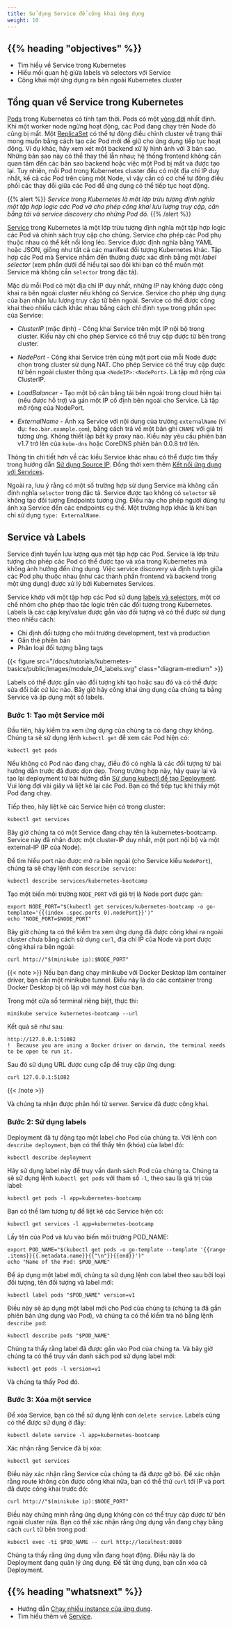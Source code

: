 ```yaml
---
title: Sử dụng Service để công khai ứng dụng
weight: 10
---
```


## {{% heading "objectives" %}}

* Tìm hiểu về Service trong Kubernetes
* Hiểu mối quan hệ giữa labels và selectors với Service
* Công khai một ứng dụng ra bên ngoài Kubernetes cluster

## Tổng quan về Service trong Kubernetes

[Pods](/docs/concepts/workloads/pods/) trong Kubernetes có tính tạm thời. Pods có một
[vòng đời](/docs/concepts/workloads/pods/pod-lifecycle/) nhất định. Khi một worker node ngừng hoạt động,
các Pod đang chạy trên Node đó cũng bị mất. Một [ReplicaSet](/docs/concepts/workloads/controllers/replicaset/)
có thể tự động điều chỉnh cluster về trạng thái mong muốn bằng cách tạo
các Pod mới để giữ cho ứng dụng tiếp tục hoạt động. Ví dụ khác, hãy xem xét một backend xử lý hình ảnh với 3 bản sao. Những bản sao này có thể thay thế lẫn nhau; hệ thống frontend không cần quan tâm đến các bản sao backend hoặc việc một Pod bị mất và được tạo lại. Tuy nhiên, mỗi Pod trong Kubernetes cluster đều có một địa chỉ IP duy nhất, kể cả các Pod trên cùng một Node, vì vậy cần có cơ chế tự động điều phối các thay đổi giữa các Pod để ứng dụng có thể tiếp tục hoạt động.

{{% alert %}}
_Service trong Kubernetes là một lớp trừu tượng định nghĩa một tập hợp logic các Pod và cho phép công khai lưu lượng truy cập, cân bằng tải và service discovery cho những Pod đó._
{{% /alert %}}

[Service](/docs/concepts/services-networking/service/) trong Kubernetes là một lớp trừu tượng định nghĩa một tập hợp logic các Pod và chính sách truy cập cho chúng. Service cho phép các Pod phụ thuộc nhau có thể kết nối lỏng lẻo. Service được định nghĩa bằng YAML hoặc JSON, giống như tất cả các manifest đối tượng Kubernetes khác. Tập hợp các Pod mà Service nhắm đến thường được xác định bằng một _label selector_ (xem phần dưới để hiểu tại sao đôi khi bạn có thể muốn một Service mà không cần `selector` trong đặc tả).

Mặc dù mỗi Pod có một địa chỉ IP duy nhất, những IP này không được công khai ra bên ngoài cluster nếu không có Service. Service cho phép ứng dụng của bạn nhận lưu lượng truy cập từ bên ngoài. Service có thể được công khai theo nhiều cách khác nhau bằng cách chỉ định `type` trong phần `spec` của Service:

* _ClusterIP_ (mặc định) - Công khai Service trên một IP nội bộ trong cluster. Kiểu này chỉ cho phép Service có thể truy cập được từ bên trong cluster.

* _NodePort_ - Công khai Service trên cùng một port của mỗi Node được chọn trong cluster sử dụng NAT. Cho phép Service có thể truy cập được từ bên ngoài cluster thông qua `<NodeIP>:<NodePort>`. Là tập mở rộng của ClusterIP.

* _LoadBalancer_ - Tạo một bộ cân bằng tải bên ngoài trong cloud hiện tại (nếu được hỗ trợ) và gán một IP cố định bên ngoài cho Service. Là tập mở rộng của NodePort.

* _ExternalName_ - Ánh xạ Service với nội dung của trường `externalName` (ví dụ: `foo.bar.example.com`), bằng cách trả về một bản ghi `CNAME` với giá trị tương ứng. Không thiết lập bất kỳ proxy nào. Kiểu này yêu cầu phiên bản v1.7 trở lên của `kube-dns` hoặc CoreDNS phiên bản 0.0.8 trở lên.

Thông tin chi tiết hơn về các kiểu Service khác nhau có thể được tìm thấy trong hướng dẫn [Sử dụng Source IP](/docs/tutorials/services/source-ip/). Đồng thời xem thêm [Kết nối ứng dụng với Services](/docs/tutorials/services/connect-applications-service/).

Ngoài ra, lưu ý rằng có một số trường hợp sử dụng Service mà không cần định nghĩa `selector` trong đặc tả. Service được tạo không có `selector` sẽ không tạo đối tượng Endpoints tương ứng. Điều này cho phép người dùng tự ánh xạ Service đến các endpoints cụ thể. Một trường hợp khác là khi bạn chỉ sử dụng `type: ExternalName`.

## Service và Labels

Service định tuyến lưu lượng qua một tập hợp các Pod. Service là lớp trừu tượng cho phép các Pod có thể được tạo và xóa trong Kubernetes mà không ảnh hưởng đến ứng dụng. Việc service discovery và định tuyến giữa các Pod phụ thuộc nhau (như các thành phần frontend và backend trong một ứng dụng) được xử lý bởi Kubernetes Services.

Service khớp với một tập hợp các Pod sử dụng [labels và selectors](/docs/concepts/overview/working-with-objects/labels), một cơ chế nhóm cho phép thao tác logic trên các đối tượng trong Kubernetes. Labels là các cặp key/value được gắn vào đối tượng và có thể được sử dụng theo nhiều cách:

* Chỉ định đối tượng cho môi trường development, test và production
* Gắn thẻ phiên bản
* Phân loại đối tượng bằng tags

{{< figure src="/docs/tutorials/kubernetes-basics/public/images/module_04_labels.svg" class="diagram-medium" >}}

Labels có thể được gắn vào đối tượng khi tạo hoặc sau đó và có thể được sửa đổi bất cứ lúc nào. Bây giờ hãy công khai ứng dụng của chúng ta bằng Service và áp dụng một số labels.

### Bước 1: Tạo một Service mới

Đầu tiên, hãy kiểm tra xem ứng dụng của chúng ta có đang chạy không. Chúng ta sẽ sử dụng lệnh `kubectl get` để xem các Pod hiện có:

```shell
kubectl get pods
```

Nếu không có Pod nào đang chạy, điều đó có nghĩa là các đối tượng từ bài hướng dẫn trước đã được dọn dẹp. Trong trường hợp này, hãy quay lại và tạo lại deployment từ bài hướng dẫn [Sử dụng kubectl để tạo Deployment](/docs/tutorials/kubernetes-basics/deploy-app/deploy-intro#deploy-an-app). Vui lòng đợi vài giây và liệt kê lại các Pod. Bạn có thể tiếp tục khi thấy một Pod đang chạy.

Tiếp theo, hãy liệt kê các Service hiện có trong cluster:

```shell
kubectl get services
```

Bây giờ chúng ta có một Service đang chạy tên là kubernetes-bootcamp. Service này đã nhận được một cluster-IP duy nhất, một port nội bộ và một external-IP (IP của Node).

Để tìm hiểu port nào được mở ra bên ngoài (cho Service kiểu `NodePort`), chúng ta sẽ chạy lệnh con `describe service`:

```shell
kubectl describe services/kubernetes-bootcamp
```

Tạo một biến môi trường `NODE_PORT` với giá trị là Node port được gán:

```shell
export NODE_PORT="$(kubectl get services/kubernetes-bootcamp -o go-template='{{(index .spec.ports 0).nodePort}}')"
echo "NODE_PORT=$NODE_PORT"
```

Bây giờ chúng ta có thể kiểm tra xem ứng dụng đã được công khai ra ngoài cluster chưa bằng cách sử dụng `curl`, địa chỉ IP của Node và port được công khai ra bên ngoài:

```shell
curl http://"$(minikube ip):$NODE_PORT"
```

{{< note >}}
Nếu bạn đang chạy minikube với Docker Desktop làm container driver, bạn cần một minikube tunnel. Điều này là do các container trong Docker Desktop bị cô lập với máy host của bạn.

Trong một cửa sổ terminal riêng biệt, thực thi:

```shell
minikube service kubernetes-bootcamp --url
```

Kết quả sẽ như sau:

```
http://127.0.0.1:51082
!  Because you are using a Docker driver on darwin, the terminal needs to be open to run it.
```

Sau đó sử dụng URL được cung cấp để truy cập ứng dụng:

```shell
curl 127.0.0.1:51082
```
{{< /note >}}

Và chúng ta nhận được phản hồi từ server. Service đã được công khai.

### Bước 2: Sử dụng labels

Deployment đã tự động tạo một label cho Pod của chúng ta. Với lệnh con `describe deployment`, bạn có thể thấy tên (khóa) của label đó:

```shell
kubectl describe deployment
```

Hãy sử dụng label này để truy vấn danh sách Pod của chúng ta. Chúng ta sẽ sử dụng lệnh `kubectl get pods` với tham số `-l`, theo sau là giá trị của label:

```shell
kubectl get pods -l app=kubernetes-bootcamp
```

Bạn có thể làm tương tự để liệt kê các Service hiện có:

```shell
kubectl get services -l app=kubernetes-bootcamp
```

Lấy tên của Pod và lưu vào biến môi trường POD_NAME:

```shell
export POD_NAME="$(kubectl get pods -o go-template --template '{{range .items}}{{.metadata.name}}{{"\n"}}{{end}}')"
echo "Name of the Pod: $POD_NAME"
```

Để áp dụng một label mới, chúng ta sử dụng lệnh con label theo sau bởi loại đối tượng, tên đối tượng và label mới:

```shell
kubectl label pods "$POD_NAME" version=v1
```

Điều này sẽ áp dụng một label mới cho Pod của chúng ta (chúng ta đã gắn phiên bản ứng dụng vào Pod), và chúng ta có thể kiểm tra nó bằng lệnh `describe pod`:

```shell
kubectl describe pods "$POD_NAME"
```

Chúng ta thấy rằng label đã được gắn vào Pod của chúng ta. Và bây giờ chúng ta có thể truy vấn danh sách pod sử dụng label mới:

```shell
kubectl get pods -l version=v1
```

Và chúng ta thấy Pod đó.

### Bước 3: Xóa một service

Để xóa Service, bạn có thể sử dụng lệnh con `delete service`. Labels cũng có thể được sử dụng ở đây:

```shell
kubectl delete service -l app=kubernetes-bootcamp
```

Xác nhận rằng Service đã bị xóa:

```shell
kubectl get services
```

Điều này xác nhận rằng Service của chúng ta đã được gỡ bỏ. Để xác nhận rằng route không còn được công khai nữa, bạn có thể thử `curl` tới IP và port đã được công khai trước đó:

```shell
curl http://"$(minikube ip):$NODE_PORT"
```

Điều này chứng minh rằng ứng dụng không còn có thể truy cập được từ bên ngoài cluster nữa.
Bạn có thể xác nhận rằng ứng dụng vẫn đang chạy bằng cách `curl` từ bên trong pod:

```shell
kubectl exec -ti $POD_NAME -- curl http://localhost:8080
```

Chúng ta thấy rằng ứng dụng vẫn đang hoạt động. Điều này là do Deployment đang quản lý ứng dụng. Để tắt ứng dụng, bạn cần xóa cả Deployment.

## {{% heading "whatsnext" %}}

* Hướng dẫn [Chạy nhiều instance của ứng dụng](/docs/tutorials/kubernetes-basics/scale/scale-intro/).
* Tìm hiểu thêm về [Service](/docs/concepts/services-networking/service/).
